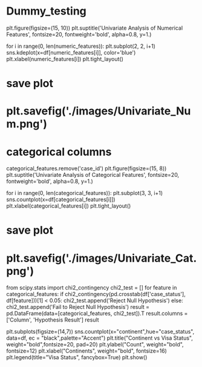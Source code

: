 # Dummy_testing

plt.figure(figsize=(15, 10))
plt.suptitle('Univariate Analysis of Numerical Features', fontsize=20, fontweight='bold', alpha=0.8, y=1.)

for i in range(0, len(numeric_features)):
    plt.subplot(2, 2, i+1)
    sns.kdeplot(x=df[numeric_features[i]], color='blue')
    plt.xlabel(numeric_features[i])
    plt.tight_layout()

# save plot
# plt.savefig('./images/Univariate_Num.png')

# categorical columns
categorical_features.remove('case_id')
plt.figure(figsize=(15, 8))
plt.suptitle('Univariate Analysis of Categorical Features', fontsize=20, fontweight='bold', alpha=0.8, y=1.)

for i in range(0, len(categorical_features)):
    plt.subplot(3, 3, i+1)
    sns.countplot(x=df[categorical_features[i]])
    plt.xlabel(categorical_features[i])
    plt.tight_layout()
    
# save plot
# plt.savefig('./images/Univariate_Cat.png')




from scipy.stats import chi2_contingency
chi2_test = []
for feature in categorical_features:
    if chi2_contingency(pd.crosstab(df['case_status'], df[feature]))[1] < 0.05:
        chi2_test.append('Reject Null Hypothesis')
    else:
        chi2_test.append('Fail to Reject Null Hypothesis')
result = pd.DataFrame(data=[categorical_features, chi2_test]).T
result.columns = ['Column', 'Hypothesis Result']
result




plt.subplots(figsize=(14,7))
sns.countplot(x="continent",hue="case_status", data=df, ec = "black",palette="Accent")
plt.title("Continent vs Visa Status", weight="bold",fontsize=20, pad=20)
plt.ylabel("Count", weight="bold", fontsize=12)
plt.xlabel("Continents", weight="bold", fontsize=16)
plt.legend(title="Visa Status", fancybox=True)
plt.show()
